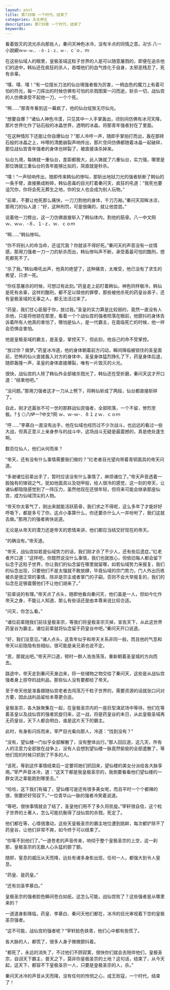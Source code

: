 ```yaml
---
layout: post
title: 第739章 一个时代，结束了
categories: 太古神王
description: 第739章 一个时代，结束了
keywords:
---
```


看着毁灭的流光杀向那些人，秦问天神色冰冷，没有半点的同情之意。卍卐  八一小說網ｗ`ｗ-ｗ、．-８-１-ｚ、ｗ-．`ｃ`ｏ、ｍ

在这些仙域人的眼里，皇极圣域这粒子世界的人是可以随意屠戮的，即便在追杀他们的途中，韩仙还在疯狂的杀人，吞噬他们的血气炼化于自身，太邪恶残忍了，死有余辜。

“噗、噗、噗！”有一位擅长刀法的仙台境强者极为厉害，一柄血色的魔刀上有着可怕的符光，每一刀挥出的时候仿佛有可怕的杀戮图案一闪而逝，斩杀一切，战仙宫的人仿佛承受不起他一刀，一个个死。

“啊……”那青年看到这一幕疯了，他的仙台绽放无尽仙光。

“想要自爆？”诸仙人神色冷漠，只见其中一人手掌轰出，顷刻间仿佛有冰河天降，那片世界化作了钻石般的冰晶世界，透明的冰晶，将那青年强者封在了里面。

“在这种情形下还能让你自爆仙台？”那人冷哼一声，随即手掌拍打而出，轰在那砖石般的冰晶之上，咔嚓的清脆崩裂声响传出，那片空间仿佛都随着冰晶一起破碎，那位战仙宫青年强者的身体也碎裂了，被直接诛杀掉来。

仙台九境，每铸就一重仙台，差距都极大，此人铸就了六重仙台，实力强，哪里是那位铸就三重仙台的青年能够比拟的，简直就是秒杀。

“噗！”一声轻响传出，随即传来韩仙的惨叫，那斩出地狱刀光的强者斩断了韩仙的一条手臂，直接撕成粉碎，韩仙恶毒的目光盯着秦问天，疯狂的吼道：“我死也要诅咒你，你将会死无葬生之地，你的女人也会成为别人玩物。”

“前辈，不要让他死那么痛快，一刀刀割他的身体，千刀万剐。”秦问天双眸冰凉，那用刀的仙人道：“好，这种刑罚，可是很痛的，就让他尝尝。”

说着他一刀劈出，这一刀仿佛直接斩入了韩仙体内，割他的筋骨。八一中文网  ｗ、ｗ`ｗ`．-８、１-ｚ、ｗ．ｃｏｍ

“啊……”韩仙惨叫。

“你不将别人的命当命，还诅咒我？你就该不得好死。”秦问天的声音没有一丝情感，那用刀强者一刀一刀的斩杀而出，韩仙惨叫声不断，承受着最可怕的酷刑，想死都死不了。

“杀了我。”韩仙嘶吼出声，他真的绝望了，这种痛苦，太难受，他已没有了求生的希望，只求一死。

“你任意屠杀的时候，可想过有此刻。”药皇走上前盯着韩仙，神色同样极冷，韩仙是死有余辜，这样的酷刑，都不足以赎他的罪孽，那些被他杀死的药皇谷弟子，还有皇极圣域的无辜之人，都无法活过来了。

“药皇，我们甘心臣服于你，放过我。”圣皇的实力算是比较弱的，竟然一直没有人杀他，只是将他锁在那里，看着一个个战仙宫的强者陨落在眼前，他颤抖的身体告诉着所有人他真的害怕了，哪怕是仙人，是一代霸主，在面临死亡的时候，他一样会恐惧会害怕。

他是皇极圣域的霸主，是圣皇，掌控天下，但此刻，他自己的命不受掌控。

“放过你？做梦。”药皇冰冷道，他的身体朝着前方闪动，瞬间降临被锁住的圣皇面前，恐怖的仙火直接轰入对方的身体中，圣皇身体猛烈挣扎了下，药皇身体后退，随即轰隆一声，圣皇的身体直接爆裂，唯有一片毁灭的火光。

很快，战仙宫的人除了韩仙外全部被杀戮光了，韩仙还在受折磨，秦问天这才开口道：“结束他吧。”

“没问题。”那用刀强者这才一刀从上劈下，将韩仙斩成了两段，仙台都直接斩碎了。

自此，刚才还嚣张不可一世的那群战仙宫强者，全部陨落，一个不留，惨烈至极。? § ◎八№一?中文?网  ｗ、ｗ-ｗ-．８１ｚｗ．ｃｏｍ

“呼……”李慕白一直没有出手，他在仙域也经历过不少次战斗，也远远的看过一些大战，但真正意义上亲身参与的战斗中，这场战斗无疑是最震撼的，真是绝处逢生啊。

数百位仙人，他们从何而来？

“帝天，还有没有什么事情需要我们做的？”红老者目光望向带着青铜面具的帝天问道。

“多谢诸位前辈出手了，暂时应该没有什么事情了，麻烦诸位了。”帝天声音透着一股独有的锋锐之气，犹如他面具以及铠甲般，给人很冷的感觉，这一刻的帝天，让诸仙都隐隐感觉到了一阵压力，虽然他现在还很年轻，但将来可能会继承那座仙宫，成为仙域顶尖的人物。

“帝天你太客气了，刚出来就能活跃筋骨，我们求之不得呢，这么多年了才能好好呼吸下，都是多亏了你，这点小事算什么，你还要杀什么人一并吩咐了，我们这就去做。”那用刀的强者爽快说道。

无论是从帝天的潜力还是帝天的恩情来讲，他们都应当结交好现在的帝天。

“的确没有。”帝天道。

“帝天，战仙宫如若是仙域势力的话，我们刚才杀了不少人，还有些后遗症。”红老者开口道：“这样吧，你既然说没什么事情，我们也就放心，但依旧每人都会留下仙念于这粒子世界，你让我们的仙念留在哪里就留哪，如若仙域势力来报复，我们的仙念出现，只要他们不是太强就不敢放肆，毕竟仙域的宗门势力，门人外出历练被杀是很正常的事情，除非是宗主或者掌门的子嗣，否则不会大举报复的，我们的仙念在足够震慑他们不让他们胡来了。”

“前辈说的有理。”帝天点了点头，随即他看向秦问天，他们虽是一人，但如今化作帝天之身，不能让人知道，那么有些话还是由本尊来说比较合适。

“问天，你怎么看。”

“诸位前辈随我们前往皇极圣宗，等我们将皇极圣宗灭掉，宣告天下，从此这世界药皇谷为霸主，诸位前辈就将仙念留于药皇谷中吧。”秦问天开口说道。

“好，我们没意见。”诸人点头，这青年似乎和帝天关系非同一般，而且他的气息和帝天以前隐隐有些相似，很可能是亲兄弟也说不定。

“恩，那就出吧。”帝天开口道，顿时一群人浩浩荡荡，重新朝着圣皇城的方向而去。

路途中，帝天走到秦问天身边来，将一些储物之物交给了秦问天，这些是从战仙宫强者身上掠夺的战利品，那些仙人没有要都给了帝天。

至于帝天他是准备跟随仙宫老者去闯荡万千粒子世界的，需要资源的话就张口问对方要，因此战利品留给本尊更合适。

皇极圣宗，各大脉聚集在一起，在皇极圣宗内的一座巨型演武场中等待，他们在等着圣皇以及战仙宫的强者凯旋归来，这一战，将是药皇谷的末日，从此皇极圣域再无药皇谷，天下人都会明白，谁是这片天下的霸主。

此时，有身影闪烁而来，宰严目光看向那人，冷道：“找到没有？”

“没有，望仙楼一门似乎全部解散了，没有整体出行。”那人回应道，这几天，所有人的注意力全部放在战争上，没有人会想到望仙楼一脉竟然偷偷的全部遣散了，等他们现的时候只抓到了不多的人。

“该死，等到这件事情结束后一定要将她们抓回来，望仙楼的美女分派给各大脉享用。”宰严声音冰冷，道：“这天下都是我皇极圣宗的，我倒要看看他们望仙楼的一群女流之辈能跑到哪里去。”

“哈哈，这下我们有福了，望仙楼可是还有很多美女呢，而且平时一个个都辣的很，倒要好好驾驭下。”一位青华山一脉的强者冷笑着说道。

“等吧，很快事情就会了结了，圣皇他们用不了多久将凯旋。”宰轩很自信，这个粒子世界的土著人，怎么可能抗衡得了战仙宫的杀戮，死定了。

他们都在等，心情很激动，这些天皇极圣宗的霸主地位遭到挑衅，每次都铲除不了药皇谷，让他们非常不爽，如今终于可以结束了。

“你等不到他们了。”一道苍老的声音传来，响彻于整个皇极圣宗的上空，这一刹那，皇极圣宗的无数人心头猛的颤了颤。

随即，窒息的威压从天而降，远处有诸多身影出现，任何一人，都强大到令人窒息。

“药皇、是药皇。”

“还有剑圣李慕白。”

皇极圣宗的强者脸色瞬间苍白如纸，这怎么可能，战仙宫败了？这些强者是从哪里来的？

一道道身影降临，药皇、李慕白、秦问天他们都在，冰冷的目光审视着下空的皇极圣宗强者。

“这不可能，战仙宫的强者呢？”宰轩脸色铁青，他们心中都有些慌了。

各大脉的人，都慌了，很多人身子微微颤抖着。

“都死了，永远的消失了，不过他们不顾寂寞，很快你们就会去陪伴他们，皇极圣宗，自诩天下霸主，普天之下，莫非你皇极圣宗的土地？这句话，结束了，从今天起，这天下，都容不下皇极圣宗一人，只要是皇极圣宗的人，杀。”

秦问天冰冷的声音从天而降，没有任何的怜悯之心，成王败寇，一个时代，结束了！
